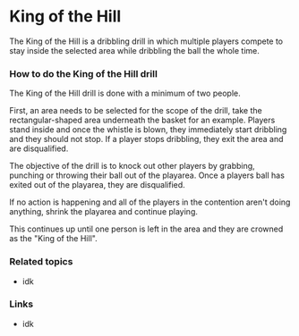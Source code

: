 # King of the Hill

The King of the Hill is a dribbling drill in which multiple players compete to stay inside the selected area while dribbling the ball the whole time.

### How to do the King of the Hill drill
The King of the Hill drill is done with a minimum of two people.

First, an area needs to be selected for the scope of the drill, take the rectangular-shaped area underneath the basket for an example. Players stand inside and once the whistle is blown, they immediately start dribbling and they should not stop. If a player stops dribbling, they exit the area and are disqualified. 

The objective of the drill is to knock out other players by grabbing, punching or throwing their ball out of the playarea. Once a players ball has exited out of the playarea, they are disqualified.

If no action is happening and all of the players in the contention aren't doing anything, shrink the playarea and continue playing.

This continues up until one person is left in the area and they are crowned as the "King of the Hill".

### Related topics
- idk
### Links
- idk
<!--stackedit_data:
eyJoaXN0b3J5IjpbMjkzMjMzNDY5LC00NTU5MDYwMjFdfQ==
-->